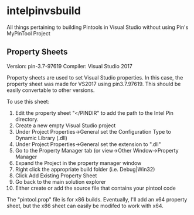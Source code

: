 # intelpinvsbuild
All things pertaining to building Pintools in Visual Studio without using Pin's MyPinTool Project

## Property Sheets
Version: pin-3.7-97619
Compiler: Visual Studio 2017

Property sheets are used to set Visual Studio properties. In this case, the property sheet was made for VS2017 using pin3.7.97619. This should be easily convertable to other versions. 

To use this sheet:

1. Edit the property sheet "<PINDIR></PINDIR" to add the path to the Intel Pin directory.
2. Create a new empty Visual Studio project
3. Under Project Properties->General set the Configuration Type to Dynamic Library (.dll)
4. Under Project Properties->General set the extension to ".dll"
5. Go to the Property Manager tab (or view->Other Window->Property Manager
6. Expand the Project in the property manager window
7. Right click the appropriate build folder (i.e. Debug|Win32)
8. Click Add Existing Property Sheet
9. Go back to the main solution explorer
10. Either create or add the source file that contains your pintool code

The "pintool.prop" file is for x86 builds. Eventually, I'll add an x64 property sheet, but the x86 sheet can easily be modifed to work with x64.
